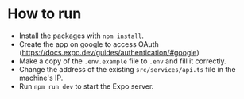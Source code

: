 # How to run

- Install the packages with `npm install`.
- Create the app on google to access OAuth (<https://docs.expo.dev/guides/authentication/#google>)
- Make a copy of the `.env.example` file to `.env` and fill it correctly.
- Change the address of the existing `src/services/api.ts` file in the machine's IP.
- Run `npm run dev` to start the Expo server.
